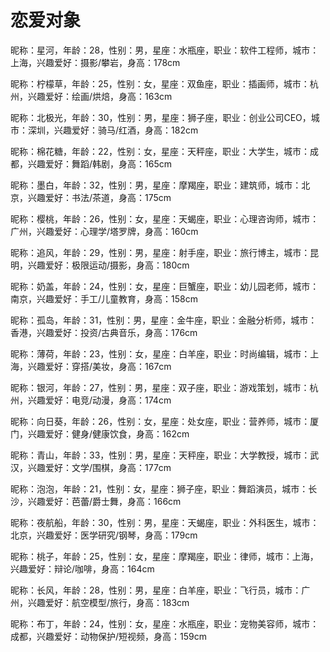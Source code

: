 # 恋爱对象
昵称：星河，年龄：28，性别：男，星座：水瓶座，职业：软件工程师，城市：上海，兴趣爱好：摄影/攀岩，身高：178cm

昵称：柠檬草，年龄：25，性别：女，星座：双鱼座，职业：插画师，城市：杭州，兴趣爱好：绘画/烘焙，身高：163cm

昵称：北极光，年龄：30，性别：男，星座：狮子座，职业：创业公司CEO，城市：深圳，兴趣爱好：骑马/红酒，身高：182cm

昵称：棉花糖，年龄：22，性别：女，星座：天秤座，职业：大学生，城市：成都，兴趣爱好：舞蹈/韩剧，身高：165cm

昵称：墨白，年龄：32，性别：男，星座：摩羯座，职业：建筑师，城市：北京，兴趣爱好：书法/茶道，身高：175cm

昵称：樱桃，年龄：26，性别：女，星座：天蝎座，职业：心理咨询师，城市：广州，兴趣爱好：心理学/塔罗牌，身高：160cm

昵称：追风，年龄：29，性别：男，星座：射手座，职业：旅行博主，城市：昆明，兴趣爱好：极限运动/摄影，身高：180cm

昵称：奶盖，年龄：24，性别：女，星座：巨蟹座，职业：幼儿园老师，城市：南京，兴趣爱好：手工/儿童教育，身高：158cm

昵称：孤岛，年龄：31，性别：男，星座：金牛座，职业：金融分析师，城市：香港，兴趣爱好：投资/古典音乐，身高：176cm

昵称：薄荷，年龄：23，性别：女，星座：白羊座，职业：时尚编辑，城市：上海，兴趣爱好：穿搭/美妆，身高：167cm

昵称：银河，年龄：27，性别：男，星座：双子座，职业：游戏策划，城市：杭州，兴趣爱好：电竞/动漫，身高：174cm

昵称：向日葵，年龄：26，性别：女，星座：处女座，职业：营养师，城市：厦门，兴趣爱好：健身/健康饮食，身高：162cm

昵称：青山，年龄：33，性别：男，星座：天秤座，职业：大学教授，城市：武汉，兴趣爱好：文学/围棋，身高：177cm

昵称：泡泡，年龄：21，性别：女，星座：狮子座，职业：舞蹈演员，城市：长沙，兴趣爱好：芭蕾/爵士舞，身高：166cm

昵称：夜航船，年龄：30，性别：男，星座：天蝎座，职业：外科医生，城市：北京，兴趣爱好：医学研究/钢琴，身高：179cm

昵称：桃子，年龄：25，性别：女，星座：摩羯座，职业：律师，城市：上海，兴趣爱好：辩论/咖啡，身高：164cm

昵称：长风，年龄：28，性别：男，星座：白羊座，职业：飞行员，城市：广州，兴趣爱好：航空模型/旅行，身高：183cm

昵称：布丁，年龄：24，性别：女，星座：水瓶座，职业：宠物美容师，城市：成都，兴趣爱好：动物保护/短视频，身高：159cm
